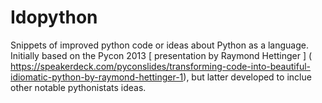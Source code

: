 Idopython
=========

Snippets of improved python code or ideas about Python as a language. Initially based on the Pycon 2013 [ presentation by Raymond Hettinger ] ( https://speakerdeck.com/pyconslides/transforming-code-into-beautiful-idiomatic-python-by-raymond-hettinger-1), but latter developed to inclue other notable pythonistats ideas.
